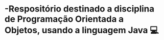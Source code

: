 # -Respositório destinado a disciplina de Programação Orientada a Objetos, usando a linguagem Java :computer:

